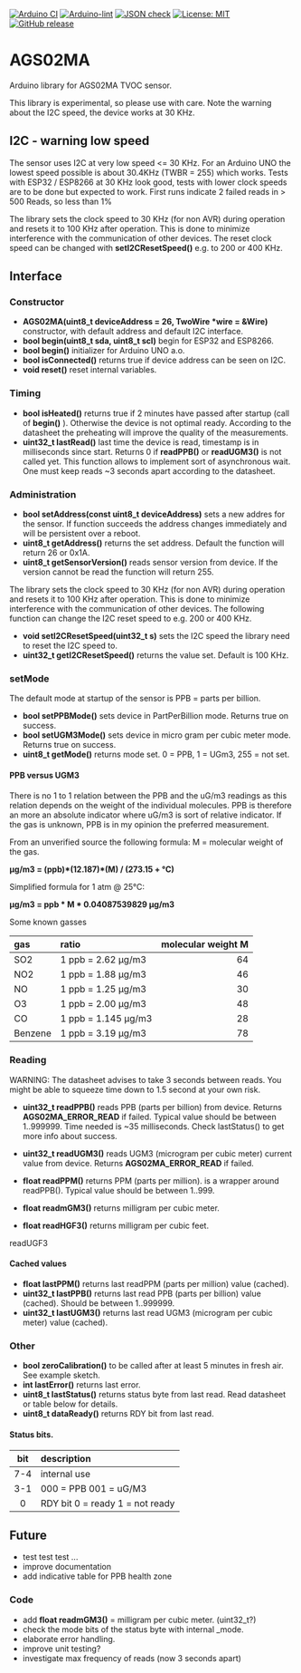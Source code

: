 [![Arduino CI](https://github.com/RobTillaart/AGS02MA/workflows/Arduino%20CI/badge.svg)](https://github.com/marketplace/actions/arduino_ci)
[![Arduino-lint](https://github.com/RobTillaart/AGS02MA/actions/workflows/arduino-lint.yml/badge.svg)](https://github.com/RobTillaart/AGS02MA/actions/workflows/arduino-lint.yml)
[![JSON check](https://github.com/RobTillaart/AGS02MA/actions/workflows/jsoncheck.yml/badge.svg)](https://github.com/RobTillaart/AGS02MA/actions/workflows/jsoncheck.yml)
[![License: MIT](https://img.shields.io/badge/license-MIT-green.svg)](https://github.com/RobTillaart/AGS02MA/blob/master/LICENSE)
[![GitHub release](https://img.shields.io/github/release/RobTillaart/AGS02MA.svg?maxAge=3600)](https://github.com/RobTillaart/AGS02MA/releases)

# AGS02MA

Arduino library for AGS02MA TVOC sensor.

This library is experimental, so please use with care.
Note the warning about the I2C speed, the device works at 30 KHz.


## I2C - warning low speed

The sensor uses I2C at very low speed <= 30 KHz.
For an Arduino UNO the lowest speed possible is about 30.4KHz (TWBR = 255) which works.
Tests with ESP32 / ESP8266 at 30 KHz look good, tests with lower clock speeds are to be done but expected to work.
First runs indicate 2 failed reads in > 500 Reads, so less than 1%

The library sets the clock speed to 30 KHz (for non AVR) during operation and resets it to 100 KHz after operation.
This is done to minimize interference with the communication of other devices. 
The reset clock speed can be changed with **setI2CResetSpeed()** e.g. to 200 or 400 KHz.


## Interface


### Constructor

- **AGS02MA(uint8_t deviceAddress = 26, TwoWire \*wire = &Wire)** constructor, with default address and default I2C interface.
- **bool begin(uint8_t sda, uint8_t scl)** begin for ESP32 and ESP8266.
- **bool begin()** initializer for Arduino UNO a.o.
- **bool isConnected()** returns true if device address can be seen on I2C.
- **void reset()** reset internal variables.


### Timing

- **bool isHeated()** returns true if 2 minutes have passed after startup (call of **begin()** ).
Otherwise the device is not optimal ready.
According to the datasheet the preheating will improve the quality
of the measurements.
- **uint32_t lastRead()** last time the device is read, timestamp is in milliseconds since start.
Returns 0 if **readPPB()** or **readUGM3()** is not called yet.
This function allows to implement sort of asynchronous wait.
One must keep reads ~3 seconds apart according to the datasheet.


### Administration

- **bool setAddress(const uint8_t deviceAddress)** sets a new addres for the sensor. If function succeeds the address changes immediately and will be persistent over a reboot.
- **uint8_t getAddress()** returns the set address. Default the function will return 26 or 0x1A.
- **uint8_t getSensorVersion()** reads sensor version from device.
If the version cannot be read the function will return 255.

The library sets the clock speed to 30 KHz (for non AVR) during operation 
and resets it to 100 KHz after operation.
This is done to minimize interference with the communication of other devices.
The following function can change the I2C reset speed to e.g. 200 or 400 KHz.

- **void setI2CResetSpeed(uint32_t s)** sets the I2C speed the library need to reset the I2C speed to.
- **uint32_t getI2CResetSpeed()** returns the value set. Default is 100 KHz.


### setMode

The default mode at startup of the sensor is PPB = parts per billion.

- **bool setPPBMode()** sets device in PartPerBillion mode. Returns true on success.
- **bool setUGM3Mode()** sets device in micro gram per cubic meter mode. Returns true on success.
- **uint8_t getMode()** returns mode set. 0 = PPB, 1 = UGm3, 255 = not set.


#### PPB versus UGM3

There is no 1 to 1 relation between the PPB and the uG/m3 readings as this relation depends 
on the weight of the individual molecules.
PPB is therefore an more an absolute indicator where uG/m3 is sort of relative indicator.
If the gas is unknown, PPB is in my opinion the preferred measurement.


From an unverified source the following formula:
M = molecular weight of the gas.

**μg/m3 = (ppb)\*(12.187)\*(M) / (273.15 + °C)** 

Simplified formula for 1 atm @ 25°C: 

**μg/m3 = ppb \* M \* 0.04087539829 μg/m3**

Some known gasses

|  gas    |  ratio              | molecular weight M |
|:--------|:--------------------|-------------------:|
| SO2     | 1 ppb = 2.62 μg/m3  | 64 |
| NO2     | 1 ppb = 1.88 μg/m3  | 46 |
| NO      | 1 ppb = 1.25 μg/m3  | 30 |
| O3      | 1 ppb = 2.00 μg/m3  | 48 |
| CO      | 1 ppb = 1.145 μg/m3 | 28 |
| Benzene | 1 ppb = 3.19 μg/m3  | 78 | C6H6 |


### Reading

WARNING: The datasheet advises to take 3 seconds between reads.
You might be able to squeeze time down to 1.5 second at your own risk.

- **uint32_t readPPB()** reads PPB (parts per billion) from device.
Returns **AGS02MA_ERROR_READ** if failed.
Typical value should be between 1..999999.
Time needed is ~35 milliseconds.
Check lastStatus() to get more info about success.
- **uint32_t readUGM3()** reads UGM3 (microgram per cubic meter) current value from device. 
Returns **AGS02MA_ERROR_READ** if failed.

- **float readPPM()** returns PPM (parts per million). is a wrapper around readPPB().
Typical value should be between 1..999. 
- **float readmGM3()** returns milligram per cubic meter.
- **float readHGF3()** returns milligram per cubic feet.


readUGF3


#### Cached values

- **float lastPPM()** returns last readPPM (parts per million) value (cached). 
- **uint32_t lastPPB()** returns last read PPB (parts per billion) value (cached). Should be between 1..999999.
- **uint32_t lastUGM3()** returns last read UGM3 (microgram per cubic meter) value (cached).


### Other

- **bool zeroCalibration()** to be called after at least 5 minutes in fresh air.
See example sketch.
- **int lastError()** returns last error.
- **uint8_t lastStatus()** returns status byte from last read.
Read datasheet or table below for details. 
- **uint8_t dataReady()** returns RDY bit from last read.


#### Status bits.

| bit  | description            |
|:----:|:-----------------------|
| 7-4  | internal use           |
| 3-1  | 000 = PPB  001 = uG/M3 |
|  0   | RDY bit  0 = ready  1 = not ready |


## Future

- test test test ...
- improve documentation
- add indicative table for PPB health zone

### Code

- add **float readmGM3()** = milligram per cubic meter.   (uint32_t?)
- check the mode bits of the status byte with internal \_mode.
- elaborate error handling.
- improve unit testing?
- investigate max frequency of reads (now 3 seconds apart)



